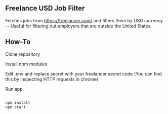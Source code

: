 ## Freelance USD Job Filter

Fetches jobs from https://freelancer.com/ and filters them by USD currency -- Useful for filtering out employers that are outside the United States.

## How-To
Clone repository

Install npm modules

Edit .env and replace secret with your freelancer secret code (You can find this by inspecting HTTP requests in chrome)

Run app

```

npm install
npm start

````
